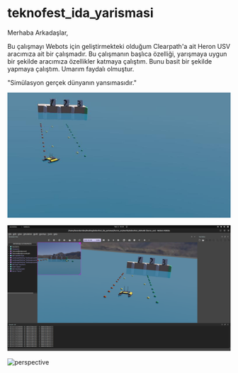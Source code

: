 # teknofest_ida_yarismasi


Merhaba Arkadaşlar,

Bu çalışmayı Webots için geliştirmekteki olduğum Clearpath'a ait Heron USV aracımıza ait bir çalışmadır.
Bu çalışmanın başlıca özelliği, yarışmaya uygun bir şekilde aracımıza özellikler katmaya çalıştım.
Bunu basit bir şekilde yapmaya çalıştım.
Umarım faydalı olmuştur.

"Simülasyon gerçek dünyanın yansımasıdır."

![teknofest_2024](./assets/teknofest_2024_1.jpg)

![ss1](./assets/screenshot1.png)

![perspective](./assets/perspective.png)